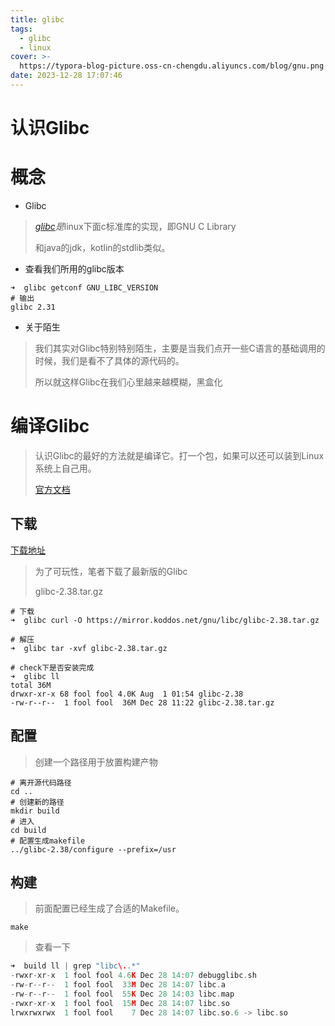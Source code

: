 ```yaml
---
title: glibc
tags:
  - glibc
  - linux
cover: >-
  https://typora-blog-picture.oss-cn-chengdu.aliyuncs.com/blog/gnu.png
date: 2023-12-28 17:07:46
---
```



# 认识Glibc





# 概念



- Glibc

> *[glibc](https://www.gnu.org/software/libc/#download)是*linux下面c标准库的实现，即GNU C Library
>
> 和java的jdk，kotlin的stdlib类似。

- 查看我们所用的glibc版本

```shell
➜  glibc getconf GNU_LIBC_VERSION
# 输出
glibc 2.31
```

- 关于陌生

> 我们其实对Glibc特别特别陌生，主要是当我们点开一些C语言的基础调用的时候，我们是看不了具体的源代码的。
>
> 所以就这样Glibc在我们心里越来越模糊，黑盒化





# 编译Glibc



> 认识Glibc的最好的方法就是编译它。打一个包，如果可以还可以装到Linux系统上自己用。
>
> [官方文档](https://sourceware.org/glibc/started.html)



## 下载



[下载地址](https://mirror.koddos.net/gnu/libc/)



> 为了可玩性，笔者下载了最新版的Glibc
>
> glibc-2.38.tar.gz

```shell
# 下载
➜  glibc curl -O https://mirror.koddos.net/gnu/libc/glibc-2.38.tar.gz

# 解压
➜  glibc tar -xvf glibc-2.38.tar.gz

# check下是否安装完成
➜  glibc ll
total 36M
drwxr-xr-x 68 fool fool 4.0K Aug  1 01:54 glibc-2.38
-rw-r--r--  1 fool fool  36M Dec 28 11:22 glibc-2.38.tar.gz
```



## 配置



> 创建一个路径用于放置构建产物



```shell
# 离开源代码路径
cd ..
# 创建新的路径
mkdir build
# 进入
cd build
# 配置生成makefile
../glibc-2.38/configure --prefix=/usr
```





## 构建



> 前面配置已经生成了合适的Makefile。

```shell
make
```



> 查看一下

```cpp
➜  build ll | grep "libc\..*"
-rwxr-xr-x  1 fool fool 4.6K Dec 28 14:07 debugglibc.sh
-rw-r--r--  1 fool fool  33M Dec 28 14:07 libc.a
-rw-r--r--  1 fool fool  55K Dec 28 14:03 libc.map
-rwxr-xr-x  1 fool fool  15M Dec 28 14:07 libc.so
lrwxrwxrwx  1 fool fool    7 Dec 28 14:07 libc.so.6 -> libc.so
```





